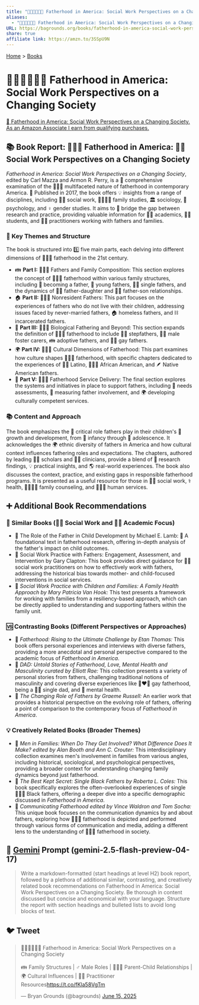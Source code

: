 ```yaml
---
title: "👨‍👩‍👧‍👦🇺🇸 Fatherhood in America: Social Work Perspectives on a Changing Society"
aliases:
  - "👨‍👩‍👧‍👦🇺🇸 Fatherhood in America: Social Work Perspectives on a Changing Society"
URL: https://bagrounds.org/books/fatherhood-in-america-social-work-perspectives-on-a-changing-society
share: true
affiliate link: https://amzn.to/3SSpU9N
---
```

[Home](../index.md) > [Books](./index.md)  
# 👨‍👩‍👧‍👦🇺🇸 Fatherhood in America: Social Work Perspectives on a Changing Society  
[🛒 Fatherhood in America: Social Work Perspectives on a Changing Society. As an Amazon Associate I earn from qualifying purchases.](https://amzn.to/3SSpU9N)  
  
## 📚 Book Report: 👨‍👧‍👦 Fatherhood in America: 🧑‍💼 Social Work Perspectives on a Changing Society  
  
*Fatherhood in America: Social Work Perspectives on a Changing Society*, edited by Carl Mazza and Armon R. Perry, is a 📝 comprehensive examination of the 👨‍👧‍👦 multifaceted nature of fatherhood in contemporary America. 📅 Published in 2017, the book offers 💡 insights from a range of disciplines, including 🧑‍💼 social work, 👨‍👩‍👧‍👦 family studies, 🏛️ sociology, 🧠 psychology, and ♀️ gender studies. It aims to 🌉 bridge the gap between research and practice, providing valuable information for 🧑‍🏫 academics, 👨‍🎓 students, and 🧑‍⚕️ practitioners working with fathers and families.  
  
### 🔑 Key Themes and Structure  
  
The book is structured into 5️⃣ five main parts, each delving into different dimensions of 👨‍👧‍👦 fatherhood in the 21st century.  
  
* 👪 **Part I:** 👨‍👧‍👦 Fathers and Family Composition: This section explores the concept of 👨‍👧‍👦 fatherhood within various family structures, including 🐣 becoming a father, 👦 young fathers, 👨‍👧 single fathers, and the dynamics of 👨‍👧 father-daughter and 👨‍👦 father-son relationships.  
* 🏠 **Part II:** 👨‍👧‍👦 Nonresident Fathers: This part focuses on the experiences of fathers who do not live with their children, addressing issues faced by never-married fathers, 🏠 homeless fathers, and ⛓️ incarcerated fathers.  
* 🧬 **Part III:** 👨‍👧‍👦 Biological Fathering and Beyond: This section expands the definition of 👨‍👧‍👦 fatherhood to include 👨‍👦 stepfathers, 🧑‍🧒 male foster carers, 👪 adoptive fathers, and 🏳️‍🌈 gay fathers.  
* 🌍 **Part IV:** 👨‍👧‍👦 Cultural Dimensions of Fatherhood: This part examines how culture shapes 👨‍👧‍👦 fatherhood, with specific chapters dedicated to the experiences of 👨‍🦱 Latino, 👨🏿‍🦱 African American, and 🪶 Native American fathers.  
* 🏥 **Part V:** 👨‍👧‍👦 Fatherhood Service Delivery: The final section explores the systems and initiatives in place to support fathers, including 📝 needs assessments, 📏 measuring father involvement, and 🌍 developing culturally competent services.  
  
### 📚 Content and Approach  
  
The book emphasizes the 🔑 critical role fathers play in their children's 🌱 growth and development, from 👶 infancy through 👦 adolescence. It acknowledges the 🌍 ethnic diversity of fathers in America and how cultural context influences fathering roles and expectations. The chapters, authored by leading 🧑‍🏫 scholars and 🧑‍⚕️ clinicians, provide a blend of 🔬 research findings, 💡 practical insights, and 🌎 real-world experiences. The book also discusses the context, practice, and existing gaps in responsible fatherhood programs. It is presented as a useful resource for those in 🧑‍💼 social work, ⚕️ health, 👨‍👩‍👧‍👦 family counseling, and 🧑‍🤝‍🧑 human services.  
  
## ➕ Additional Book Recommendations  
  
### 🤝 Similar Books (🧑‍💼 Social Work and 🧑‍🏫 Academic Focus)  
  
* 📖 The Role of the Father in Child Development by Michael E. Lamb: 🌳 A foundational text in fatherhood research, offering in-depth analysis of the father's impact on child outcomes.  
* 📖 Social Work Practice with Fathers: Engagement, Assessment, and Intervention by Gary Clapton: This book provides direct guidance for 🧑‍💼 social work practitioners on how to effectively work with fathers, addressing the historical bias towards mother- and child-focused interventions in social services.  
* 📖 *Social Work Practice with Children and Families: A Family Health Approach by Mary Patricia Van Hook:* This text presents a framework for working with families from a resiliency-based approach, which can be directly applied to understanding and supporting fathers within the family unit.  
  
### 🆚 Contrasting Books (Different Perspectives or Approaches)  
  
* 📖 *Fatherhood: Rising to the Ultimate Challenge by Etan Thomas:* This book offers personal experiences and interviews with diverse fathers, providing a more anecdotal and personal perspective compared to the academic focus of *Fatherhood in America*.  
* 📖 *DAD: Untold Stories of Fatherhood, Love, Mental Health and Masculinity curated by Elliott Rae:* This collection presents a variety of personal stories from fathers, challenging traditional notions of masculinity and covering diverse experiences like 👨‍❤️‍👨 gay fatherhood, being a 👨‍👧 single dad, and 🧠 mental health.  
* 📖 *The Changing Role of Fathers by Graeme Russell:* An earlier work that provides a historical perspective on the evolving role of fathers, offering a point of comparison to the contemporary focus of *Fatherhood in America*.  
  
### 💡 Creatively Related Books (Broader Themes)  
  
* 📖 *Men in Families: When Do They Get Involved? What Difference Does It Make? edited by Alan Booth and Ann C. Crouter:* This interdisciplinary collection examines men's involvement in families from various angles, including historical, sociological, and psychological perspectives, providing a broader context for understanding changing family dynamics beyond just fatherhood.  
* 📖 *The Best Kept Secret: Single Black Fathers by Roberta L. Coles:* This book specifically explores the often-overlooked experiences of single 👨🏿‍🦱 Black fathers, offering a deeper dive into a specific demographic discussed in *Fatherhood in America*.  
* 📖 *Communicating Fatherhood edited by Vince Waldron and Tom Socha:* This unique book focuses on the communication dynamics by and about fathers, exploring how 👨‍👧‍👦 fatherhood is depicted and performed through various forms of communication and media, adding a different lens to the understanding of 👨‍👧‍👦 fatherhood in society.  
  
## 💬 [Gemini](../software/gemini.md) Prompt (gemini-2.5-flash-preview-04-17)  
> Write a markdown-formatted (start headings at level H2) book report, followed by a plethora of additional similar, contrasting, and creatively related book recommendations on Fatherhood in America: Social Work Perspectives on a Changing Society. Be thorough in content discussed but concise and economical with your language. Structure the report with section headings and bulleted lists to avoid long blocks of text.  
  
## 🐦 Tweet  
<blockquote class="twitter-tweet" data-theme="dark"><p lang="en" dir="ltr">👨‍👩‍👧‍👦🇺🇸 Fatherhood in America: Social Work Perspectives on a Changing Society<br><br>👪 Family Structures | ♂️ Male Roles | 👨‍👦‍👦 Parent-Child Relationships | 🌍 Cultural Influences | 👨‍⚕️ Practitioner Resources<a href="https://t.co/fKla58VgTm">https://t.co/fKla58VgTm</a></p>&mdash; Bryan Grounds (@bagrounds) <a href="https://twitter.com/bagrounds/status/1934376092145770770?ref_src=twsrc%5Etfw">June 15, 2025</a></blockquote> <script async src="https://platform.twitter.com/widgets.js" charset="utf-8"></script>